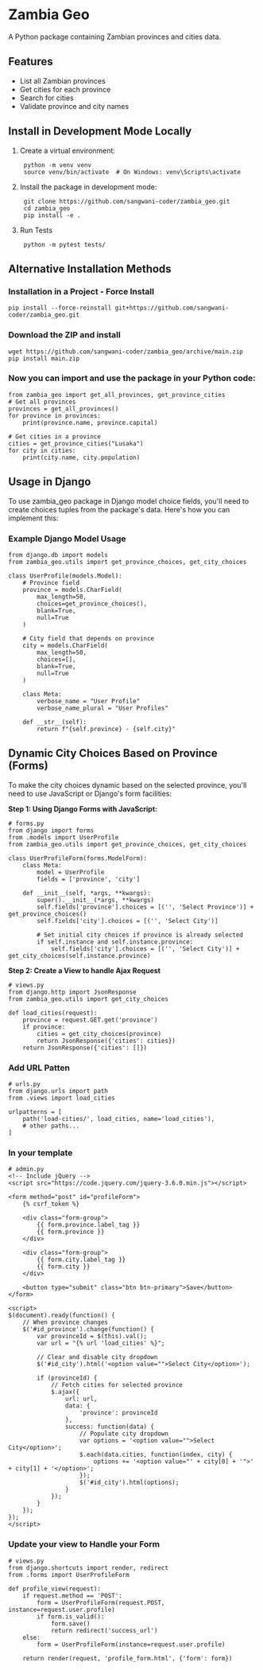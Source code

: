 # Zambia Geo

A Python package containing Zambian provinces and cities data.

## Features

* List all Zambian provinces
* Get cities for each province
* Search for cities
* Validate province and city names

## Install in Development Mode Locally

1. Create a virtual environment:
   
        python -m venv venv
        source venv/bin/activate  # On Windows: venv\Scripts\activate

3. Install the package in development mode:
   
        git clone https://github.com/sangwani-coder/zambia_geo.git
        cd zambia_geo
        pip install -e .

4. Run Tests

        python -m pytest tests/
## Alternative Installation Methods
### Installation in a Project - Force Install

    pip install --force-reinstall git+https://github.com/sangwani-coder/zambia_geo.git

### Download the ZIP and install
    wget https://github.com/sangwani-coder/zambia_geo/archive/main.zip
    pip install main.zip

### Now you can import and use the package in your Python code:

    from zambia_geo import get_all_provinces, get_province_cities
    # Get all provinces
    provinces = get_all_provinces()
    for province in provinces:
        print(province.name, province.capital)

    # Get cities in a province
    cities = get_province_cities("Lusaka")
    for city in cities:
        print(city.name, city.population)

## Usage in Django

To use zambia_geo package in Django model choice fields, you'll need to create choices tuples from the package's data. Here's how you can implement this:

### Example Django Model Usage

    from django.db import models
    from zambia_geo.utils import get_province_choices, get_city_choices

    class UserProfile(models.Model):
        # Province field
        province = models.CharField(
            max_length=50,
            choices=get_province_choices(),
            blank=True,
            null=True
        )
        
        # City field that depends on province
        city = models.CharField(
            max_length=50,
            choices=[],
            blank=True,
            null=True
        )
        
        class Meta:
            verbose_name = "User Profile"
            verbose_name_plural = "User Profiles"
        
        def __str__(self):
            return f"{self.province} - {self.city}"

## Dynamic City Choices Based on Province (Forms)

To make the city choices dynamic based on the selected province, you'll need to use JavaScript or Django's form facilities:

**Step 1: Using Django Forms with JavaScript:**

    # forms.py
    from django import forms
    from .models import UserProfile
    from zambia_geo.utils import get_province_choices, get_city_choices
    
    class UserProfileForm(forms.ModelForm):
        class Meta:
            model = UserProfile
            fields = ['province', 'city']
        
        def __init__(self, *args, **kwargs):
            super().__init__(*args, **kwargs)
            self.fields['province'].choices = [('', 'Select Province')] + get_province_choices()
            self.fields['city'].choices = [('', 'Select City')]
            
            # Set initial city choices if province is already selected
            if self.instance and self.instance.province:
                self.fields['city'].choices = [('', 'Select City')] + get_city_choices(self.instance.province)

**Step 2: Create a View to handle Ajax Request**

    # views.py
    from django.http import JsonResponse
    from zambia_geo.utils import get_city_choices
    
    def load_cities(request):
        province = request.GET.get('province')
        if province:
            cities = get_city_choices(province)
            return JsonResponse({'cities': cities})
        return JsonResponse({'cities': []})

### Add URL Patten

    # urls.py
    from django.urls import path
    from .views import load_cities
    
    urlpatterns = [
        path('load-cities/', load_cities, name='load_cities'),
        # other paths...
    ]

### In your template

    # admin.py
    <!-- Include jQuery -->
    <script src="https://code.jquery.com/jquery-3.6.0.min.js"></script>
    
    <form method="post" id="profileForm">
        {% csrf_token %}
        
        <div class="form-group">
            {{ form.province.label_tag }}
            {{ form.province }}
        </div>
        
        <div class="form-group">
            {{ form.city.label_tag }}
            {{ form.city }}
        </div>
        
        <button type="submit" class="btn btn-primary">Save</button>
    </form>
    
    <script>
    $(document).ready(function() {
        // When province changes
        $('#id_province').change(function() {
            var provinceId = $(this).val();
            var url = "{% url 'load_cities' %}";
            
            // Clear and disable city dropdown
            $('#id_city').html('<option value="">Select City</option>');
            
            if (provinceId) {
                // Fetch cities for selected province
                $.ajax({
                    url: url,
                    data: {
                        'province': provinceId
                    },
                    success: function(data) {
                        // Populate city dropdown
                        var options = '<option value="">Select City</option>';
                        $.each(data.cities, function(index, city) {
                            options += '<option value="' + city[0] + '">' + city[1] + '</option>';
                        });
                        $('#id_city').html(options);
                    }
                });
            }
        });
    });
    </script>

### Update your view to Handle your Form

    # views.py
    from django.shortcuts import render, redirect
    from .forms import UserProfileForm
    
    def profile_view(request):
        if request.method == 'POST':
            form = UserProfileForm(request.POST, instance=request.user.profile)
            if form.is_valid():
                form.save()
                return redirect('success_url')
        else:
            form = UserProfileForm(instance=request.user.profile)
        
        return render(request, 'profile_form.html', {'form': form})
